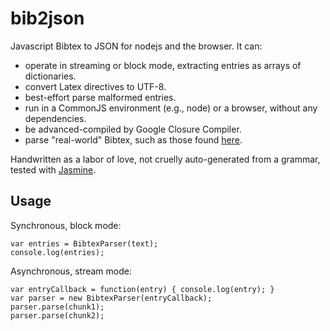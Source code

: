 bib2json
========

Javascript Bibtex to JSON for nodejs and the browser.  It can:

 * operate in streaming or block mode, extracting entries as arrays of dictionaries. 
 * convert Latex directives to UTF-8.
 * best-effort parse malformed entries.
 * run in a CommonJS environment (e.g., node) or a browser, without any dependencies.
 * be advanced-compiled by Google Closure Compiler.
 * parse "real-world" Bibtex, such as those found [here](http://liinwww.ira.uka.de/bibliography/).
 
Handwritten as a labor of love, not cruelly auto-generated from a grammar, tested with [Jasmine](https://jasmine.github.io/edge/introduction.html).

Usage
-----

Synchronous, block mode:

```
var entries = BibtexParser(text);
console.log(entries);
```

Asynchronous, stream mode:
 
```
var entryCallback = function(entry) { console.log(entry); }
var parser = new BibtexParser(entryCallback);
parser.parse(chunk1);
parser.parse(chunk2);
```

